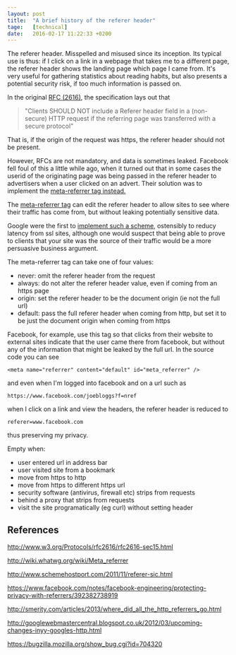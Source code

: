```yaml
---
layout: post
title:  "A brief history of the referer header"
tage:   [technical]
date:   2016-02-17 11:22:33 +0200
---
```


The referer header. Misspelled and misused since its inception.<!--more--> 
Its typical use is thus: if I click on a link in a webpage that takes me to a different page, the referer header shows the landing page which page I came from. 
It's very useful for gathering statistics about reading habits, but also presents a potential security risk, if too much information is passed on. 

In the original [RFC (2616)](http://www.w3.org/Protocols/rfc2616/rfc2616-sec15.html), the specification lays out that

> "Clients SHOULD NOT include a Referer header field in a (non-secure) HTTP request if the referring page was transferred with a secure protocol"

That is, if the origin of the request was https, the referer header should not be present.

However, RFCs are not mandatory, and data is sometimes leaked. 
Facebook fell foul of this a little while ago, when it turned out that in some cases the userid of the originating page was being passed in the referer header to advertisers when a user clicked on an advert. 
Their solution was to implement the [meta-referrer tag instead.](https://www.facebook.com/notes/facebook-engineering/protecting-privacy-with-referrers/392382738919)

The [meta-referrer tag](http://wiki.whatwg.org/wiki/Meta_referrer) can edit the referer header to allow sites to see where their traffic has come from, but without leaking potentially sensitive data.

Google were the first to [implement such a scheme](http://googlewebmastercentral.blogspot.co.uk/2012/03/upcoming-changes-inyy-googles-http.html), ostensibly to reducy latency from ssl sites, although one would suspect that being able to prove to clients that your site was the source of their traffic would be a more persuasive business argument.

The meta-referrer tag can take one of four values:

* never: omit the referer header from the request
* always: do not alter the referer header value, even if coming from an https page
* origin: set the referer header to be the document origin (ie not the full url)
* default: pass the full referer header when coming from http, but set it to be just the document origin when coming from https

Facebook, for example, use this tag so that clicks from their website to external sites indicate that the user came there from facebook, but without any of the information that might be leaked by the full url.
In the source code you can see

	<meta name="referrer" content="default" id="meta_referrer" />

and even when I'm logged into facebook and on a url such as
	
	https://www.facebook.com/joebloggs?f=nref

when I click on a link and view the headers, the referer header is reduced to

	referer=www.facebook.com

thus preserving my privacy.


Empty when:

* user entered url in address bar
* user visited site from a bookmark
* move from https to http
* move from https to different https url
* security software (antivirus, firewall etc) strips from requests
* behind a proxy that strips from requests
* visit the site programatically (eg curl) without setting header


References
----------

http://www.w3.org/Protocols/rfc2616/rfc2616-sec15.html

http://wiki.whatwg.org/wiki/Meta_referrer

http://www.schemehostport.com/2011/11/referer-sic.html

https://www.facebook.com/notes/facebook-engineering/protecting-privacy-with-referrers/392382738919

http://smerity.com/articles/2013/where_did_all_the_http_referrers_go.html

http://googlewebmastercentral.blogspot.co.uk/2012/03/upcoming-changes-inyy-googles-http.html

https://bugzilla.mozilla.org/show_bug.cgi?id=704320
